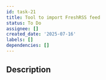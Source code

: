 ```yaml
---
id: task-21
title: Tool to import FreshRSS feed
status: To Do
assignee: []
created_date: '2025-07-16'
labels: []
dependencies: []
---
```


## Description
